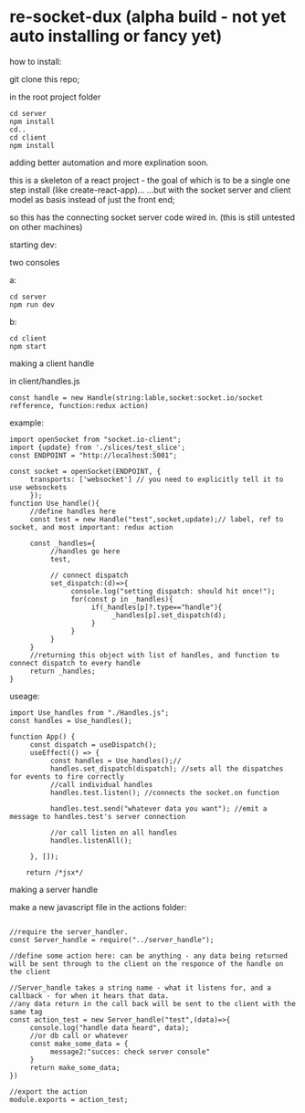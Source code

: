 # re-socket-dux (alpha build - not yet auto installing or fancy yet)

how to install:

git clone this repo;

in the root project folder
```
cd server
npm install
cd..
cd client
npm install
```


adding better automation and more explination soon.

this is a skeleton of a react project - the goal of which is to be a single one step install (like create-react-app)...
...but with the socket server and client model as basis instead of just the front end;

so this has the connecting socket server code wired in.
(this is still untested on other machines) 




starting dev:

two consoles

a:
```
cd server
npm run dev
  ```
b:
```
cd client
npm start
```


making a client handle

in client/handles.js
```
const handle = new Handle(string:lable,socket:socket.io/socket refference, function:redux action)
```
example:
```
import openSocket from "socket.io-client";
import {update} from './slices/test_slice';
const ENDPOINT = "http://localhost:5001";

const socket = openSocket(ENDPOINT, {
     transports: ['websocket'] // you need to explicitly tell it to use websockets
     }); 
function Use_handle(){
     //define handles here
     const test = new Handle("test",socket,update);// label, ref to socket, and most important: redux action
     
     const _handles={
          //handles go here
          test,
          
          // connect dispatch
          set_dispatch:(d)=>{
               console.log("setting dispatch: should hit once!");
               for(const p in _handles){
                    if(_handles[p]?.type=="handle"){
                         _handles[p].set_dispatch(d);
                    }
               }
          }
     }
     //returning this object with list of handles, and function to connect dispatch to every handle
     return _handles;
}
```
useage:

```
import Use_handles from "./Handles.js";
const handles = Use_handles();

function App() {
     const dispatch = useDispatch();
     useEffect(() => {
          const handles = Use_handles();//
          handles.set_dispatch(dispatch); //sets all the dispatches for events to fire correctly
          //call individual handles
          handles.test.listen(); //connects the socket.on function
          
          handles.test.send("whatever data you want"); //emit a message to handles.test's server connection
          
          //or call listen on all handles
          handles.listenAll(); 

     }, []);

    return /*jsx*/
```




making a server handle

make a new javascript file in the actions folder: 
```

//require the server_handler.
const Server_handle = require("../server_handle");

//define some action here: can be anything - any data being returned will be sent through to the client on the responce of the handle on the client

//Server_handle takes a string name - what it listens for, and a callback - for when it hears that data.
//any data return in the call back will be sent to the client with the same tag
const action_test = new Server_handle("test",(data)=>{
     console.log("handle data heard", data);
     //or db call or whatever
     const make_some_data = {
          message2:"succes: check server console"
     }
     return make_some_data;
})

//export the action
module.exports = action_test;

```


